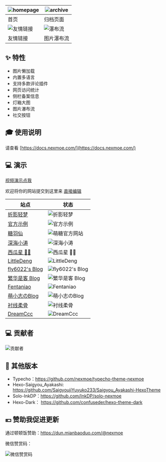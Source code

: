 | ![homepage](https://user-images.githubusercontent.com/16796652/134768469-52d2426b-5c7c-4a46-8f0e-064361044d88.png) | ![archive](https://user-images.githubusercontent.com/16796652/134768465-a578b70e-38f2-4266-97e7-f0b85bd86348.png) |
| ------------------------------------------------------------ | ------------------------------------------------------------ |
| 首页                                                         | 归档页面                                                     |
| ![友情链接](https://user-images.githubusercontent.com/16796652/134768466-cf580997-1201-48a8-812e-77eb0af6ce59.png) | ![瀑布流](https://user-images.githubusercontent.com/16796652/134768468-86751060-b3bf-43f4-970e-4baa8906e29a.png) |
| 友情链接                                                     | 图片瀑布流                                                   |

## ✨ 特性

- 图片懒加载
- 内置多语言
- 支持多款评论插件
- 网页访问统计
- 侧栏备案信息
- 灯箱大图
- 图片瀑布流
- 社交按钮

## 🎓 使用说明

请查看 [https://docs.nexmoe.com/](https://docs.nexmoe.com/)

## 💻 演示

[视频演示点我](https://www.bilibili.com/video/BV1Gv411J79T)

欢迎将你的网站提交到这里来 [直接编辑](https://github.com/theme-nexmoe/hexo-theme-nexmoe/edit/master/README.md)

| 站点                                  | 状态                                                         |
| ------------------------------------- | ------------------------------------------------------------ |
| [折影轻梦](https://nexmoe.com/)       | ![折影轻梦](https://img.shields.io/website?url=https://nexmoe.com/) |
| [官方示例](https://hexo-theme-nexmoe-example.vercel.app/)   | ![官方示例](https://img.shields.io/website?url=https://hexo-theme-nexmoe-example.vercel.app/)  |
| [糖羽仙](https://www.tangyuxian.com/) | ![萌糖官方网站](https://img.shields.io/website?url=https://www.tangyuxian.com/)  |
| [深海小涛](https://hexo.xtaolink.cn/) | ![深海小涛](https://img.shields.io/website?url=https://hexo.xtaolink.cn/)  |
| [西瓜星 🍉✨](https://suikastar.com/)   | ![西瓜星 🍉✨](https://img.shields.io/website?url=https://suikastar.com/)  |
| [LittleDeng](https://lde.ng/)   | ![LittleDeng](https://img.shields.io/website?url=https://lde.ng/)  |
| [fly6022's Blog](https://blog.fly6022.fun)   | ![fly6022's Blog](https://img.shields.io/website?url=https://blog.fly6022.fun)  |
| [繁华是客 Blog](https://nexmoe-demo.kract.xyz)   | ![繁华是客 Blog](https://img.shields.io/website?url=https://nexmoe-demo.kract.xyz)  |
| [Fentaniao](https://fentaniao.github.io)   | ![Fentaniao](https://img.shields.io/website?url=https://fentaniao.github.io)  |
| [萌小志のBlog](https://mengxiaozhi.galigali.club)   | ![萌小志のBlog](https://img.shields.io/website?url=https://mengxiaozhi.galigali.club)  |
| [衬线柔骨](http://sxrekord.com)   | ![衬线柔骨](https://img.shields.io/website?url=http://sxrekord.com)  |
| [DreamCcc](https://note.bequick.run)   | ![DreamCcc](https://img.shields.io/website?url=https://note.bequick.run)  |

## 💻 贡献者

![贡献者](https://opencollective.com/hexo-theme-nexmoe/contributors.svg?width=890&button=false)

## 🎇 其他版本

- Typecho：<https://github.com/nexmoe/typecho-theme-nexmoe>
- Hexo-Saigyou_Ayakashi: <https://github.com/SaigyoujiYuyuko233/Saigyou_Ayakashi-HexoTheme>
- Solo-InkDP：<https://github.com/InkDP/solo-nexmoe>
- Hexo-Dark： <https://github.com/confuseder/hexo-theme-dark>

## 💴 赞助我促进更新

通过顿顿饭赞助：<https://dun.mianbaoduo.com/@nexmoe>

微信赞赏码：

![微信赞赏码](https://i.dawnlab.me/e528323511d872bc759128fc9a8c665f.md.png)
